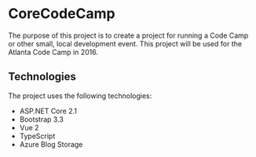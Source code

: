# CoreCodeCamp

The purpose of this project is to create a project for running a Code Camp 
or other small, local development event. This project will be used for the
Atlanta Code Camp in 2016.

## Technologies

The project uses the following technologies:
* ASP.NET Core 2.1
* Bootstrap 3.3
* Vue 2
* TypeScript
* Azure Blog Storage
